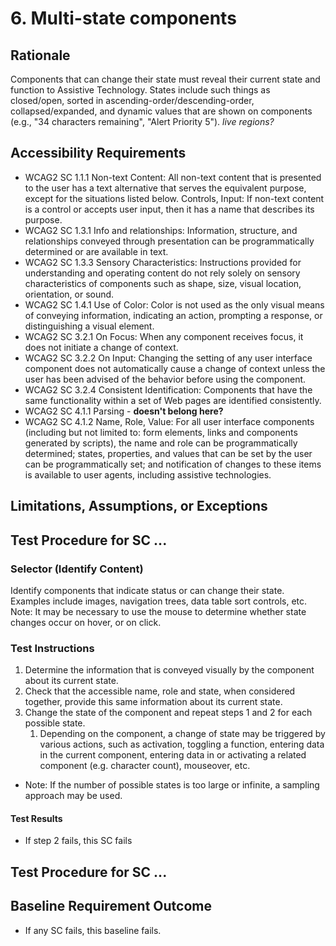 # 6. Multi-state components
## Rationale
Components that can change their state must reveal their current state and function to Assistive Technology. States include such things
as closed/open, sorted in ascending-order/descending-order, collapsed/expanded, and dynamic values that are shown on components (e.g., "34 characters remaining", "Alert Priority 5"). *live regions?*

## Accessibility Requirements
* WCAG2 SC 1.1.1 Non-text Content: All non-text content that is presented to the user has a text alternative that serves the equivalent purpose, except for the situations listed below. Controls, Input: If non-text content is a control or accepts user input, then it has a name that describes its purpose.
* WCAG2 SC 1.3.1 Info and relationships: Information, structure, and relationships conveyed through presentation can be programmatically determined or are available in text.
* WCAG2 SC 1.3.3 Sensory Characteristics: Instructions provided for understanding and operating content do not rely solely on sensory characteristics of components such as shape, size, visual location, orientation, or sound.
* WCAG2 SC 1.4.1 Use of Color: Color is not used as the only visual means of conveying information, indicating an action, prompting a response, or distinguishing a visual element.
* WCAG2 SC 3.2.1 On Focus: When any component receives focus, it does not initiate a change of context.
* WCAG2 SC 3.2.2 On Input: Changing the setting of any user interface component does not automatically cause a change of context unless the user has been advised of the behavior before using the component.
* WCAG2 SC 3.2.4 Consistent Identification: Components that have the same functionality within a set of Web pages are identified consistently.
* WCAG2 SC 4.1.1 Parsing - **doesn't belong here?** 
* WCAG2 SC 4.1.2 Name, Role, Value: For all user interface components (including but not limited to: form elements, links and components generated by scripts), the name and role can be programmatically determined; states, properties, and values that can be set by the user can be programmatically set; and notification of changes to these items is available to user agents, including assistive technologies.

## Limitations, Assumptions, or Exceptions

## Test Procedure for SC ...

### Selector (Identify Content)
Identify components that indicate status or can change their state. Examples include images, navigation trees, data table sort
controls, etc. Note: It may be necessary to use the mouse to determine whether state changes occur on hover, or on click. 

### Test Instructions
1. Determine the information that is conveyed visually by the component about its current state.
1. Check that the accessible name, role and state, when considered together, provide this same information about its current state.
1. Change the state of the component and repeat steps 1 and 2 for each possible state.
   1. Depending on the component, a change of state may be triggered by various actions, such as activation, toggling a function, entering data in the current component, entering data in or activating a related component (e.g. character count), mouseover, etc.

* Note: If the number of possible states is too large or infinite, a sampling approach may be used.

#### Test Results
* If step 2 fails, this SC fails

## Test Procedure for SC ...


## Baseline Requirement Outcome
* If any SC fails, this baseline fails.
